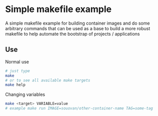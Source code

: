 # Simple makefile example

A simple makefile example for building container images and do some arbitrary 
commands that can be used as a base to build a more robust makefile to help 
automate the bootstrap of projects / applications

## Use

Normal use

```bash
# just type
make
# or to see all available make targets
make help
```

Changing variables

```bash
make <target> VARIABLE=value
# example make run IMAGE=souovan/other-container-name TAG=some-tag
```
